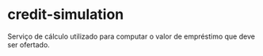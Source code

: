 # credit-simulation

Serviço de cálculo utilizado para computar o valor de empréstimo que deve ser ofertado.
